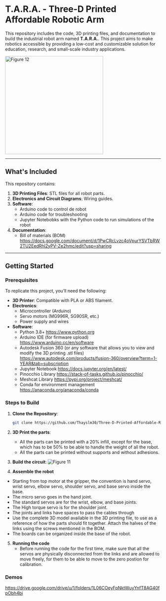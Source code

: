 # T.A.R.A. - Three-D Printed Affordable Robotic Arm

This repository includes the code, 3D printing files, and documentation to build the industrial robot arm named **T.A.R.A.**. This project aims to make robotics accessible by providing a low-cost and customizable solution for education, research, and small-scale industry applications.

<img width="317" alt="Figure 12" src="https://github.com/user-attachments/assets/1d63093c-5e74-4239-9de0-4f86ffb40c9e">

---

## What's Included

This repository contains:

1. **3D Printing Files**: STL files for all robot parts.
2. **Electronics and Circuit Diagrams**: Wiring guides.
3. **Software**:
   - Arduino code to control de robot
   - Arduino code for troubleshooting
   - Jupyter Notebobks with the Python code to run simulations of the robot
4. **Documentation**:
   - Bill of materials (BOM) https://docs.google.com/document/d/1PwCRcLvzc4oVpurYSVTbRW2TU2EedRhl2yPV-Ze2hmc/edit?usp=sharing

---

## Getting Started

### Prerequisites

To replicate this project, you’ll need the following:
- **3D Printer**: Compatible with PLA or ABS filament.
- **Electronics**: 
  - Microcontroller (Arduino)
  - Servo motors (MG996R, SG90SR, etc.)
  - Power supply and wires
- **Software**:
  - Python 3.8+ https://www.python.org
  - Arduino IDE (for firmware upload) https://www.arduino.cc/en/software
  - Autodesk Fusion 360 (or any software that allows you to view and modify the 3D printing .stl files) https://www.autodesk.com/products/fusion-360/overview?term=1-YEAR&tab=subscription
  - Jupyter Notebook https://docs.jupyter.org/en/latest/
  - Pinocchio Library https://stack-of-tasks.github.io/pinocchio/
  - Meshcat Library https://pypi.org/project/meshcat/
  - Conda for environment management https://anaconda.org/anaconda/conda

### Steps to Build

1. **Clone the Repository**:
   ```bash
   git clone https://github.com/Thayslm30/Three-D-Printed-Affordable-Robotic-Arm.git
2.  **3D Print the parts**:
     - All the parts can be printed with a 20% infill, except for the base, which has to be 50% to be able to handle the weight of all the robot.
     - All the parts can be printed without supports and without adhesions.
       
3.  **Build the circuit**:
![Figure 11](https://github.com/user-attachments/assets/9e1a0557-dbdc-4448-9370-accc07058d7d)
  
4.  **Assemble the robot**  
   - Starting from top motor at the gripper, the convention is hand servo, wrist servo, elbow servo, shoulder servo, and base servo inside the base.
   - The micro servo goes in the hand joint.
   - The standard servos are for the wrist, elbow, and base joints.
   - The High torque servo is for the shoulder joint.
   - The joints and links have spaces to pass the cables through
   - Use the complete 3D model available in the 3D printing file, to use as a reference of how the parts should fit together. Attach the halves of the links using the screws mentioned in the BOM.
   - The boards can be organized inside the base of the robot.
     
5.  **Running the code**
    - Before running the code for the first time, make sure that all the servos are physically disconnected from the links and are allowed to move freely, for them to be able to move to the zero postion for calibration.
         


### Demos
https://drive.google.com/drive/u/1/folders/1L06COeyFpNktWuyYnfT8AG40fpObh4bi
